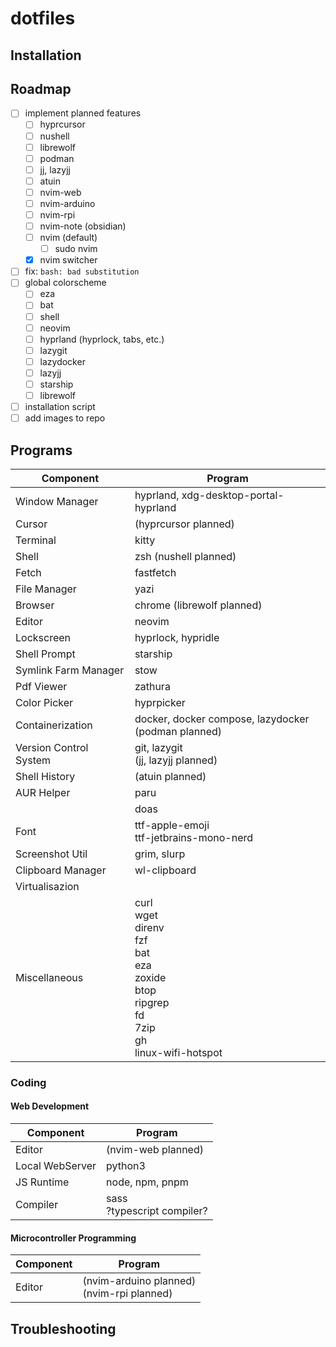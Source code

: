 # dotfiles
## Installation

## Roadmap
- [ ] implement planned features
  - [ ] hyprcursor
  - [ ] nushell
  - [ ] librewolf
  - [ ] podman
  - [ ] jj, lazyjj
  - [ ] atuin
  - [ ] nvim-web
  - [ ] nvim-arduino
  - [ ] nvim-rpi
  - [ ] nvim-note (obsidian)
  - [ ] nvim (default)
    - [ ] sudo nvim
  - [x] nvim switcher
- [ ] fix: `bash: bad substitution`
- [ ] global colorscheme
  -  [ ] eza
  -  [ ] bat
  -  [ ] shell
  -  [ ] neovim
  -  [ ] hyprland (hyprlock, tabs, etc.)
  -  [ ] lazygit
  -  [ ] lazydocker
  -  [ ] lazyjj
  -  [ ] starship
  -  [ ] librewolf
-  [ ] installation script
-  [ ] add images to repo
## Programs
| Component | Program |
| --- | --- |
| Window Manager | hyprland, xdg-desktop-portal-hyprland |
| Cursor | (hyprcursor planned) |
| Terminal | kitty |
| Shell | zsh (nushell planned) |
| Fetch | fastfetch |
| File Manager | yazi |
| Browser | chrome (librewolf planned) |
| Editor | neovim |
| Lockscreen | hyprlock, hypridle |
| Shell Prompt | starship |
| Symlink Farm Manager | stow |
| Pdf Viewer | zathura |
| Color Picker | hyprpicker |
| Containerization | docker, docker compose, lazydocker<br>(podman planned) |
| Version Control System | git, lazygit<br>(jj, lazyjj planned) |
| Shell History | (atuin planned) |
| AUR Helper | paru |
| | doas |
| Font | ttf-apple-emoji<br>ttf-jetbrains-mono-nerd |
| Screenshot Util | grim, slurp |
| Clipboard Manager | wl-clipboard |
| Virtualisazion | |
| Miscellaneous | curl<br>wget<br>direnv<br>fzf<br>bat<br>eza<br>zoxide<br>btop<br>ripgrep<br>fd<br>7zip<br>gh<br>linux-wifi-hotspot |
### Coding
#### Web Development
| Component | Program |
| --- | --- |
| Editor | (nvim-web planned) |
| Local WebServer | python3 |
| JS Runtime | node, npm, pnpm |
| Compiler | sass<br>?typescript compiler? |
#### Microcontroller Programming
| Component | Program |
| --- | --- |
| Editor | (nvim-arduino planned)<br>(nvim-rpi planned) |
## Troubleshooting

